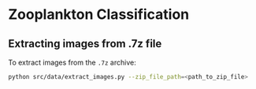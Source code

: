 # Zooplankton Classification

## Extracting images from .7z file

To extract images from the `.7z` archive:


```bash
python src/data/extract_images.py --zip_file_path=<path_to_zip_file>